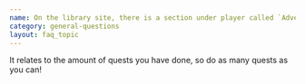 ```yaml
---
name: On the library site, there is a section under player called `Adventurous.` What exactly does that mean and how do we get it?
category: general-questions
layout: faq_topic
---
```

It relates to the amount of quests you have done, so do as many quests as you can!